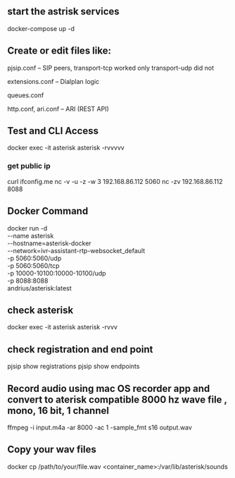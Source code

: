 ## start the astrisk services 
docker-compose up -d

## Create or edit files like:

pjsip.conf – SIP peers, transport-tcp worked only transport-udp did not

extensions.conf – Dialplan logic

queues.conf

http.conf, ari.conf – ARI (REST API)

## Test and CLI Access
docker exec -it asterisk asterisk -rvvvvv

### get public ip
curl ifconfig.me
nc -v -u -z -w 3 192.168.86.112 5060
nc -zv 192.168.86.112 8088

## Docker Command
docker run -d \
  --name asterisk \
  --hostname=asterisk-docker \
  --network=ivr-assistant-rtp-websocket_default \
  -p 5060:5060/udp \
  -p 5060:5060/tcp \
  -p 10000-10100:10000-10100/udp \
  -p 8088:8088 \
  andrius/asterisk:latest
## check asterisk
  docker exec -it asterisk asterisk -rvvv
## check registration and end point
  pjsip show registrations
  pjsip show endpoints
## Record audio using mac OS recorder app and convert to aterisk  compatible 8000 hz wave file , mono, 16 bit, 1 channel
ffmpeg -i input.m4a -ar 8000 -ac 1 -sample_fmt s16 output.wav

## Copy your wav files
docker cp /path/to/your/file.wav <container_name>:/var/lib/asterisk/sounds